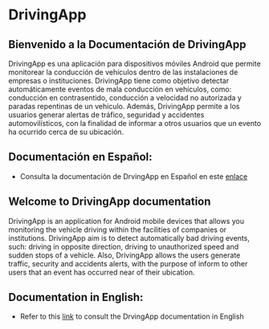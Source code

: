 # DrivingApp

## Bienvenido a la Documentación de DrivingApp

DrivingApp es una aplicación para dispositivos móviles Android que permite monitorear la conducción de vehículos dentro de las instalaciones de empresas o instituciones. DrivingApp tiene como objetivo detectar automáticamente eventos de mala conducción en vehículos, como: conducción en contrasentido, conducción a velocidad no autorizada y paradas repentinas de un vehículo.
Además, DrivingApp permite a los usuarios generar alertas de tráfico, seguridad y accidentes automovilísticos, con la finalidad de informar a otros usuarios que un evento ha ocurrido cerca de su ubicación.

## Documentación en Español:

- Consulta la documentación de DrvingApp en Español en este [enlace](https://drivingapp.readthedocs.io/es/latest/) 

## Welcome to DrivingApp documentation

DrivingApp is an application for Android mobile devices that allows you monitoring the vehicle driving within the facilities of companies or institutions. DrivingApp aim is to detect automatically bad driving events, such: driving in opposite direction, driving to  unauthorized speed and sudden stops of a vehicle. 
Also, DrivingApp allows the users generate traffic, security and accidents alerts, with the purpose of inform to other users that an event has occurred near of their ubication.

## Documentation in English:

- Refer to this [link](https://drivingapp.readthedocs.io/en/latest) to consult the DrvingApp documentation in English 
